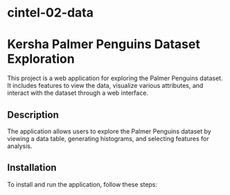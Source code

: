 # cintel-02-data
#  Kersha Palmer Penguins Dataset Exploration

This project is a web application for exploring the Palmer Penguins dataset. It includes features to view the data, visualize various attributes, and interact with the dataset through a web interface.

## Description
The application allows users to explore the Palmer Penguins dataset by viewing a data table, generating histograms, and selecting features for analysis.

## Installation
To install and run the application, follow these steps:



